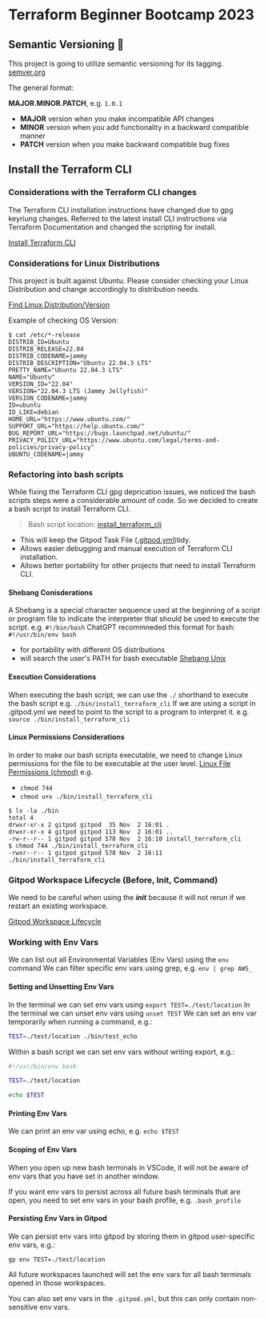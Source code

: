 # Terraform Beginner Bootcamp 2023

## Semantic Versioning :mage:

This project is going to utilize semantic versioning for its tagging.
[semver.org](https://semver.org/)

The general format:
    
**MAJOR.MINOR.PATCH**, e.g. `1.0.1`

- **MAJOR** version when you make incompatible API changes
- **MINOR** version when you add functionality in a backward compatible manner
- **PATCH** version when you make backward compatible bug fixes

## Install the Terraform CLI

### Considerations with the Terraform CLI changes
The Terraform CLI installation instructions have changed due to gpg keyriung changes. Referred to the latest install CLI instructions via Terraform Documentation and changed the scripting for install.

[Install Terraform CLI](https://developer.hashicorp.com/terraform/tutorials/aws-get-started/install-cli)

### Considerations for Linux Distributions

This project is built against Ubuntu. Please consider checking your Linux Distribution and change accordingly to distribution needs.

[Find Linux Distribution/Version](https://www.cyberciti.biz/faq/find-linux-distribution-name-version-number/)

Example of checking OS Version:
```
$ cat /etc/*-release
DISTRIB_ID=Ubuntu
DISTRIB_RELEASE=22.04
DISTRIB_CODENAME=jammy
DISTRIB_DESCRIPTION="Ubuntu 22.04.3 LTS"
PRETTY_NAME="Ubuntu 22.04.3 LTS"
NAME="Ubuntu"
VERSION_ID="22.04"
VERSION="22.04.3 LTS (Jammy Jellyfish)"
VERSION_CODENAME=jammy
ID=ubuntu
ID_LIKE=debian
HOME_URL="https://www.ubuntu.com/"
SUPPORT_URL="https://help.ubuntu.com/"
BUG_REPORT_URL="https://bugs.launchpad.net/ubuntu/"
PRIVACY_POLICY_URL="https://www.ubuntu.com/legal/terms-and-policies/privacy-policy"
UBUNTU_CODENAME=jammy
``````
### Refactoring into bash scripts
While fixing the Terraform CLI gpg deprication issues, we noticed the bash scripts steps were a considerable amount of code. So we decided to create a bash script to install Terraform CLI.
> Bash script location: [install_terraform_cli](./bin/install_terraform_cli)
- This will keep the Gitpod Task File ([.gitpod.yml](./.gitpod.yml))tidy.
- Allows easier debugging and manual execution of Terraform CLI installation.
- Allows better portability for other projects that need to install Terraform CLI.
#### Shebang Conisderations
A Shebang is a special character sequence used at the beginning of a script or program file to indicate the interpreter that should be used to execute the script. e.g. `#!/bin/bash`
ChatGPT recommneded this format for bash: `#!/usr/bin/env bash`
- for portability with different OS distributions
- will search the user's PATH for bash executable
[Shebang Unix](https://en.wikipedia.org/wiki/Shebang_(Unix))
#### Execution Considerations
When executing the bash script, we can use the `./` shorthand to execute the bash script
e.g. `./bin/install_terraform_cli`
If we are using a script in .gitpod.yml we need to point to the script to a program to interpret it.
e.g. `source ./bin/install_terraform_cli`
#### Linux Permissions Considerations
In order to make our bash scripts executable, we need to change Linux permissions for the file to be executable at the user level.
[Linux File Permissions (chmod)](https://en.wikipedia.org/wiki/Chmod)
e.g.
- `chmod 744`
- `chmod u+x ./bin/install_terraform_cli`
```
$ ls -la ./bin
total 4
drwxr-xr-x 2 gitpod gitpod  35 Nov  2 16:01 .
drwxr-xr-x 4 gitpod gitpod 113 Nov  2 16:01 ..
-rw-r--r-- 1 gitpod gitpod 578 Nov  2 16:10 install_terraform_cli
$ chmod 744 ./bin/install_terraform_cli
-rwxr--r-- 1 gitpod gitpod 578 Nov  2 16:11 ./bin/install_terraform_cli

```
### Gitpod Workspace Lifecycle (Before, Init, Command)

We need to be careful when using the ***init*** because it will not rerun if we restart an existing workspace.

[Gitpod Workspace Lifecycle](https://www.gitpod.io/docs/configure/workspaces/tasks)

### Working with Env Vars
 We can list out all Environmental Variables (Env Vars) using the `env` command
 We can filter specific env vars using grep, e.g. `env | grep AWS_`
#### Setting and Unsetting Env Vars
 In the terminal we can set env vars using `export TEST=./test/location`
 In the terminal we can unset env vars using `unset TEST`
 We can set an env var temporarily when running a command, e.g.:
```sh
TEST=./test/location ./bin/test_echo
```

Within a bash script we can set env vars without writing export, e.g.:

```sh
#!/usr/bin/env bash

TEST=./test/location

echo $TEST
```

#### Printing Env Vars

We can print an env var using echo, e.g. `echo $TEST`

#### Scoping of Env Vars

When you open up new bash terminals in VSCode, it will not be aware of env vars that you have set in another window.

If you want env vars to persist across all future bash terminals that are open, you need to set env vars in your bash profile, e.g. `.bash_profile`

#### Persisting Env Vars in Gitpod

We can persist env vars into gitpod by storing them in gitpod user-specific env vars, e.g.:

```
gp env TEST=./test/location
```

All future workspaces launched will set the env vars for all bash terminals opened in those workspaces.

You can also set env vars in the `.gitpod.yml`, but this can only contain non-sensitive env vars.